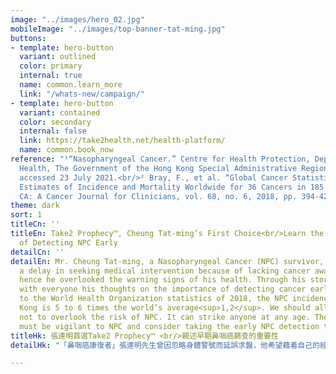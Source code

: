 ```yaml
---
image: "../images/hero_02.jpg"
mobileImage: "../images/top-banner-tat-ming.jpg"
buttons:
- template: hero-button
  variant: outlined
  color: primary
  internal: true
  name: common.learn_more
  link: "/whats-new/campaign/"
- template: hero-button
  variant: contained
  color: secondary
  internal: false
  link: https://take2health.net/health-platform/
  name: common.book_now
reference: "¹“Nasopharyngeal Cancer.” Centre for Health Protection, Department of
  Health, The Government of the Hong Kong Special Administrative Region, 2021, www.chp.gov.hk/en/healthtopics/content/25/54.html,
  accessed 23 July 2021.<br/>² Bray, F., et al. “Global Cancer Statistics 2018: GLOBOCAN
  Estimates of Incidence and Mortality Worldwide for 36 Cancers in 185 Countries.”
  CA: A Cancer Journal for Clinicians, vol. 68, no. 6, 2018, pp. 394-424."
theme: dark
sort: 1
titleCn: ''
titleEn: Take2 Prophecy™, Cheung Tat-ming’s First Choice<br/>Learn the Importance
  of Detecting NPC Early
detailCn: ''
detailEn: Mr. Cheung Tat-ming, a Nasopharyngeal Cancer (NPC) survivor, had experienced
  a delay in seeking medical intervention because of lacking cancer awareness, and
  hence he overlooked the warning signs of his health. Through his story, he is sharing
  with everyone his thoughts on the importance of detecting cancer early. According
  to the World Health Organization statistics of 2018, the NPC incidence rate in Hong
  Kong is 5 to 6 times the world’s average<sup>1,2</sup>. We should all be reminded
  not to overlook the risk of NPC. It can strike anyone at any age. Therefore, everyone
  must be vigilant to NPC and consider taking the early NPC detection test as a precaution.
titleHk: 張達明首選Take2 Prophecy™ <br/>親述早期鼻咽癌篩查的重要性
detailHk: "「鼻咽癌康復者」張達明先生曾因忽略身體警號而延誤求醫，他希望藉着自己的經歷讓大眾關注鼻咽癌。根據世界衛生組織2018年的數據顯示，香港鼻咽癌發病率是全球平均的5-6倍<sup>1,2</sup>。不論年紀、性別及背景，任何人士都有機會患上鼻咽癌，因此，及早進行早期鼻咽癌篩查「提防」鼻咽癌是至關重要的。"

---
```

